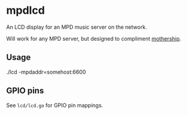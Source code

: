 # mpdlcd

An LCD display for an MPD music server on the network.

Will work for any MPD server, but designed to compliment
[mothership](https://github.com/zefer/mothership).

## Usage

  ./lcd -mpdaddr=somehost:6600

## GPIO pins

See `lcd/lcd.go` for GPIO pin mappings.
